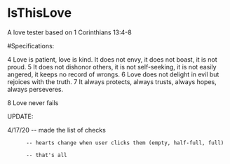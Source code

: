 # IsThisLove
A love tester based on 1 Corinthians 13:4-8

#Specifications:

4 Love is patient, love is kind. It does not envy, it does not boast, it is not proud. 5 It does not dishonor others, it is not self-seeking, it is not easily angered, it keeps no record of wrongs. 6 Love does not delight in evil but rejoices with the truth. 7 It always protects, always trusts, always hopes, always perseveres.

8 Love never fails

UPDATE:

  4/17/20 -- made the list of checks
         
          -- hearts change when user clicks them (empty, half-full, full)

          -- that's all



